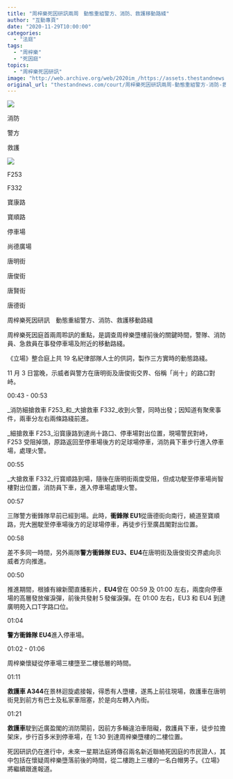 ```yaml
---
title: "周梓樂死因研訊兩周　動態重組警方、消防、救護移動路綫"
author: "互動專頁"
date: "2020-11-29T10:00:00"
categories:
  - "法庭"
tags:
  - "周梓樂"
  - "死因庭"
topics:
  - "周梓樂死因研訊"
image: "http://web.archive.org/web/2020im_/https://assets.thestandnews.com/media/photos/20201127-1520copy_1hzHM_X1jiuri.png"
original_url: "thestandnews.com/court/周梓樂死因研訊兩周-動態重組警方-消防-救護移動路綫"
---
```

![](http://web.archive.org/web/2020im_/https://assets.thestandnews.com/media/photos/20201127-1520copy_1hzHM_X1jiuri.png)

消防

警方

救護

![](http://web.archive.org/web/2020im_/https://interactive.thestandnews.com/2020/11/chow-tsz-lok-court-hearing/map-Artboard_1.png?7KyBz8gLEB) 

F253

F332

寶康路

寶順路

停車場

尚德廣場

唐明街

唐俊街

唐賢街

唐德街

周梓樂死因研訊　動態重組警方、消防、救護移動路綫

周梓樂死因庭首兩周聆訊的重點，是調查周梓樂墮樓前後的關鍵時間，警隊、消防員、急救員在事發停車場及附近的移動路綫。

《立場》整合庭上共 19 名紀律部隊人士的供詞，製作三方實時的動態路綫。

11 月 3 日當晚，示威者與警方在唐明街及唐俊街交界、俗稱「尚十」的路口對峙。

00:43 - 00:53

_消防細搶救車 F253_和_大搶救車 F332_收到火警，同時出發；因知道有聚衆事件，兩車分左右兩條路綫前進。

_細搶救車 F253_沿寳康路到達尚十路口、停車場對出位置，現場警民對峙，F253 受阻掉頭，原路返回至停車場後方的足球場停車，消防員下車步行進入停車場，處理火警。

00:55

_大搶救車 F332_行寳順路到場，隨後在唐明街兩度受阻，但成功駛至停車場尚智樓對出位置，消防員下車，進入停車場處理火警。

00:57

三隊警方衝鋒隊早前已經到場。此時，**衝鋒隊 EU1**從唐德街向南行，繞道至寶順路，兜大圈駛至停車場後方的足球場停車，再徒步行至廣昌閣對出位置。

00:58

差不多同一時間，另外兩隊**警方衝鋒隊 EU3、EU4**在唐明街及唐俊街交界處向示威者方向推進。

00:50

推進期間，根據有線新聞直播影片，**EU4**曾在 00:59 及 01:00 左右，兩度向停車場的高層發放催淚彈，前後共發射５發催淚彈。在 01:00 左右，EU3 和 EU4 到達廣明苑入口T字路口位。

01:04

**警方衝鋒隊 EU4**進入停車場。

01:02 - 01:06

周梓樂懷疑從停車場三樓墮至二樓低層的時間。

01:11

**救護車 A344**在景林迴旋處接報，得悉有人墮樓，遂馬上前往現場，救護車在唐明街見到前方有巴士及私家車阻塞，於是向左轉入內街。

01:21

**救護車**駛到近廣盈閣的消防閘前，因前方多輛違泊車阻礙，救護員下車，徒步拉擔架床，步行百多米到停車場，在 1:30 到達周梓樂墮樓的二樓位置。

死因研訊仍在進行中，未來一星期法庭將傳召兩名新近聯絡死因庭的市民證人，其中包括在懷疑周梓樂墮落前後的時間，從二樓跑上三樓的一名白帽男子。《立場》將繼續跟進報道。